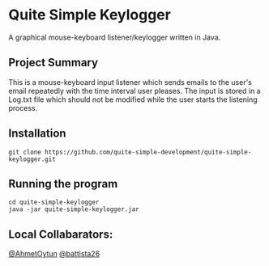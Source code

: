 # Quite Simple Keylogger
A graphical mouse-keyboard listener/keylogger written in Java.

## Project Summary
This is a mouse-keyboard input listener which sends emails to the user's email repeatedly with the time interval user pleases.
The input is stored in a Log.txt file which should not be modified while the user starts the listening process.

## Installation
```
git clone https://github.com/quite-simple-development/quite-simple-keylogger.git
```

## Running the program
```
cd quite-simple-keylogger
java -jar quite-simple-keylogger.jar
```

## Local Collabarators:
[@AhmetOytun](https://github.com/AhmetOytun)
[@battista26](https://github.com/battista26)
